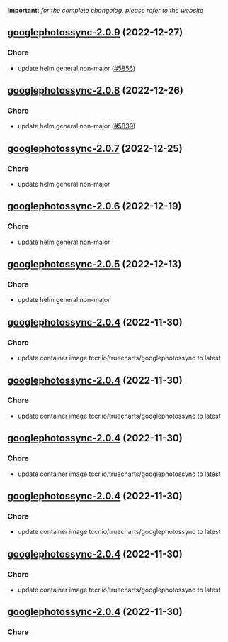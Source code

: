 **Important:**
*for the complete changelog, please refer to the website*




## [googlephotossync-2.0.9](https://github.com/truecharts/charts/compare/googlephotossync-2.0.8...googlephotossync-2.0.9) (2022-12-27)

### Chore

- update helm general non-major ([#5856](https://github.com/truecharts/charts/issues/5856))
  
  


## [googlephotossync-2.0.8](https://github.com/truecharts/charts/compare/googlephotossync-2.0.7...googlephotossync-2.0.8) (2022-12-26)

### Chore

- update helm general non-major ([#5839](https://github.com/truecharts/charts/issues/5839))
  
  


## [googlephotossync-2.0.7](https://github.com/truecharts/charts/compare/googlephotossync-2.0.6...googlephotossync-2.0.7) (2022-12-25)

### Chore

- update helm general non-major
  
  


## [googlephotossync-2.0.6](https://github.com/truecharts/charts/compare/googlephotossync-2.0.5...googlephotossync-2.0.6) (2022-12-19)

### Chore

- update helm general non-major
  
  


## [googlephotossync-2.0.5](https://github.com/truecharts/charts/compare/googlephotossync-2.0.4...googlephotossync-2.0.5) (2022-12-13)

### Chore

- update helm general non-major
  
  


## [googlephotossync-2.0.4](https://github.com/truecharts/charts/compare/googlephotossync-2.0.1...googlephotossync-2.0.4) (2022-11-30)

### Chore

- update container image tccr.io/truecharts/googlephotossync to latest
  
  


## [googlephotossync-2.0.4](https://github.com/truecharts/charts/compare/googlephotossync-2.0.1...googlephotossync-2.0.4) (2022-11-30)

### Chore

- update container image tccr.io/truecharts/googlephotossync to latest
  
  


## [googlephotossync-2.0.4](https://github.com/truecharts/charts/compare/googlephotossync-2.0.1...googlephotossync-2.0.4) (2022-11-30)

### Chore

- update container image tccr.io/truecharts/googlephotossync to latest
  
  


## [googlephotossync-2.0.4](https://github.com/truecharts/charts/compare/googlephotossync-2.0.1...googlephotossync-2.0.4) (2022-11-30)

### Chore

- update container image tccr.io/truecharts/googlephotossync to latest
  
  


## [googlephotossync-2.0.4](https://github.com/truecharts/charts/compare/googlephotossync-2.0.1...googlephotossync-2.0.4) (2022-11-30)

### Chore

- update container image tccr.io/truecharts/googlephotossync to latest
  
  


## [googlephotossync-2.0.4](https://github.com/truecharts/charts/compare/googlephotossync-2.0.1...googlephotossync-2.0.4) (2022-11-30)

### Chore
